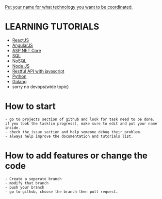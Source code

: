[Put your name for what technology you want to be coordinated.](https://docs.google.com/spreadsheets/d/10KMQSwTFJfn6hiAwjK9d9AE1BpubN6p26q_yu_IYywc/edit#gid=0)

# LEARNING TUTORIALS

- [ReactJS](https://www.youtube.com/watch?v=OxIDLw0M-m0&list=PL4cUxeGkcC9ij8CfkAY2RAGb-tmkNwQHG)
- [AngularJS](https://www.youtube.com/watch?v=0eWrpsCLMJQ&list=PLC3y8-rFHvwhBRAgFinJR8KHIrCdTkZcZ)
- [ASP.NET Core](https://www.youtube.com/watch?v=4IgC2Q5-yDE&list=PL6n9fhu94yhVkdrusLaQsfERmL_Jh4XmU)
- [SQL](https://www.tutorialspoint.com/sql/)
- [NoSQL](https://www.youtube.com/watch?v=9OPP_1eAENg&list=PL4cUxeGkcC9jpvoYriLI0bY8DOgWZfi6u)
- [Node JS](https://www.youtube.com/watch?v=w-7RQ46RgxU&list=PL4cUxeGkcC9gcy9lrvMJ75z9maRw4byYp)
- [Restful API with javascript](https://www.youtube.com/watch?v=BRdcRFvuqsE&list=PL4cUxeGkcC9jBcybHMTIia56aV21o2cZ8)
- [Python](https://www.youtube.com/watch?v=YYXdXT2l-Gg&list=PL-osiE80TeTt2d9bfVyTiXJA-UTHn6WwU)
- [Golang](https://www.youtube.com/watch?v=G3PvTWRIhZA&list=PLQVvvaa0QuDeF3hP0wQoSxpkqgRcgxMqX)
- sorry no devops(wide topic)

# How to start
    - go to projects section of github and look for task need to be done. if you took the task(in progress), make sure to edit and put your name inside.
    - check the issue section and help someone debug their problem.
    - always help improve the documentation and tutorials list.

# How to add features or change the code
    - Create a seperate branch
    - modify that branch
    - push your branch
    - go to github, choose the branch then pull request.
